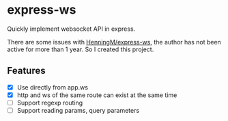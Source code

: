 # express-ws
Quickly implement websocket API in express.

There are some issues with [HenningM/express-ws](https://github.com/HenningM/express-ws), the author has not been active for more than 1 year. So I created this project.

## Features
- [x] Use directly from app.ws
- [x] http and ws of the same route can exist at the same time
- [ ] Support regexp routing
- [ ] Support reading params, query parameters
